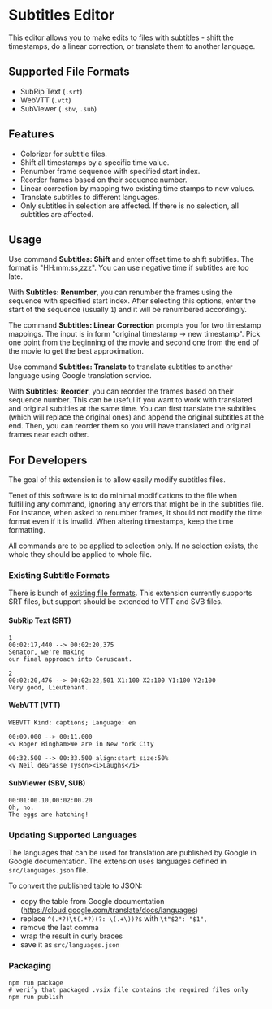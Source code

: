 # Subtitles Editor

This editor allows you to make edits to files with subtitles - shift the timestamps, do a linear correction, or translate them to another language.

## Supported File Formats

- SubRip Text (`.srt`)
- WebVTT (`.vtt`)
- SubViewer (`.sbv`, `.sub`)

## Features

- Colorizer for subtitle files.
- Shift all timestamps by a specific time value.
- Renumber frame sequence with specified start index.
- Reorder frames based on their sequence number.
- Linear correction by mapping two existing time stamps to new values.
- Translate subtitles to different languages.
- Only subtitles in selection are affected. If there is no selection, all subtitles are affected.

## Usage

Use command **Subtitles: Shift** and enter offset time to shift subtitles. The format is "HH:mm:ss,zzz". You can use negative time if subtitles are too late.

With **Subtitles: Renumber**, you can renumber the frames using the sequence with specified start index. After selecting this options, enter the start of the sequence (usually `1`) and it will be renumbered accordingly.

The command **Subtitles: Linear Correction** prompts you for two timestamp mappings. The input is in form "original timestamp -> new timestamp". Pick one point from the beginning of the movie and second one from the end of the movie to get the best approximation.

Use command **Subtitles: Translate** to translate subtitles to another language using Google translation service.

With **Subtitles: Reorder**, you can reorder the frames based on their sequence number. This can be useful if you want to work with translated and original subtitles at the same time. You can first translate the subtitles (which will replace the original ones) and append the original subtitles at the end. Then, you can reorder them so you will have translated and original frames near each other.

## For Developers

The goal of this extension is to allow easily modify subtitles files.

Tenet of this software is to do minimal modifications to the file when fulfilling any command, ignoring any errors that might be in the subtitles file. For instance, when asked to renumber frames, it should not modify the time format even if it is invalid. When altering timestamps, keep the time formatting.

All commands are to be applied to selection only. If no selection exists, the whole they should be applied to whole file.

### Existing Subtitle Formats

There is bunch of [existing file formats](https://en.wikipedia.org/wiki/Category:Subtitle_file_formats). This extension currently supports SRT files, but support should be extended to VTT and SVB files.

#### SubRip Text (SRT)

~~~srt
1
00:02:17,440 --> 00:02:20,375
Senator, we're making
our final approach into Coruscant.

2
00:02:20,476 --> 00:02:22,501 X1:100 X2:100 Y1:100 Y2:100
Very good, Lieutenant.
~~~

#### WebVTT (VTT)

~~~vtt
WEBVTT Kind: captions; Language: en

00:09.000 --> 00:11.000
<v Roger Bingham>We are in New York City

00:32.500 --> 00:33.500 align:start size:50%
<v Neil deGrasse Tyson><i>Laughs</i>
~~~

#### SubViewer (SBV, SUB)

~~~sbv
00:01:00.10,00:02:00.20
Oh, no.
The eggs are hatching!
~~~

### Updating Supported Languages

The languages that can be used for translation are published by Google in Google documentation. The extension uses languages defined in `src/languages.json` file.

To convert the published table to JSON:

- copy the table from Google documentation (https://cloud.google.com/translate/docs/languages)
- replace `^(.*?)\t(.*?)(?: \(.+\))?$` with `\t"$2": "$1",`
- remove the last comma
- wrap the result in curly braces
- save it as `src/languages.json`

### Packaging

~~~
npm run package
# verify that packaged .vsix file contains the required files only
npm run publish
~~~
